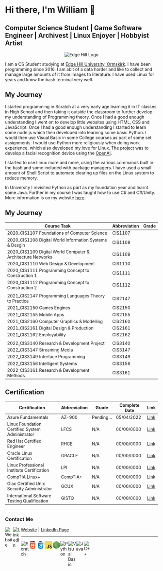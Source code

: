 Hi there, I'm William 👋
======

## Computer Science Student | Game Software Engineer | Archivest | Linux Enjoyer | Hobbyist Artist  
<center><img alt="Edge Hill Logo" width="52px" src="https://dentonarnold-ehu.netlify.app/images/ehu-logo.png"/></center>

I am a CS Student studying at [Edge Hill University, Ormskirk](https://www.edgehill.ac.uk/).
I have been programming since 2016. I am abit of a data horder and like to collect and manage large amounts of it from images to literature. I have used Linux for years and know the bash terminal very well.

## My Journey
I started programming in Scratch at a very early age learning it in IT classes in High School and then taking it outside the classroom to further develop my understanding of Programming theory. Once I had a good enough understanding I went on to develop little websites using HTML, CSS and JavaScript. Once I had a good enough understanding I started to learn some node.js which then developed into learning some basic Python. I would then use Visual Basic in some College courses as part of some set assignments. I would use Python more religiously when doing work experience, which also developed my love for Linux. The project was to develop a facial recognition device using the [OpenAI](https://github.com/opencv/opencv).  

I started to use Linux more and more, using the various commands built in the bash and some included with package managers. I have used a small amount of Shell Script to automate clearing up files on the Linux system to reduce memory.  

In University I revisited Python as part as my foundation year and learnt some Java. Further in my course I was taught how to use C# and C#/Unity. More information is on my website [here]().

## My Journey
| Course Task                                                 | Abbreviation  | Grade       |
| ----------------------------------------------------------- | ------------- | ----------- |
| 2020_CIS1107 Foundations of Computer Science                | CIS1107       |             |
| 2020_CIS1108 Digital World Information Systems & Desgin     | CIS1108       |             |
| 2020_CIS1109 Digital World Computer & Architecture Networks | CIS1109       |             |
| 2020_CIS1110 Web Design & Development                       | CIS1110       |             |
| 2020_CIS1111 Programming Concept to Construction 1          | CIS1111       |             |
| 2020_CIS1112 Programming Concept to Construction 2          | CIS1112       |             |
|                                                             |               |             |
| 2021_CIS2147 Programming Languages Theory to Practice       | CIS2147       |             |
| 2021_CIS2150 Games Engines                                  | CIS2150       |             |
| 2021_CIS2155 Mobile Apps                                    | CIS2155       |             |
| 2021_CIS2160 Computer Graphics & Modelling                  | CIS2160       |             |
| 2021_CIS2161 Digital Design & Production                    | CIS2161       |             |
| 2021_CIS2162 Employability                                  | CIS2162       |             |
|                                                             |               |             |
| 2022_CIS3140 Research & Development Project                 | CIS3140       |             |
| 2022_CIS3147 Streaming Media                                | CIS3147       |             |
| 2022_CIS3149 Interface Programming                          | CIS3149       |             |
| 2022_CIS3156 Intelligent Systems                            | CIS3156       |             |
| 2022_CIS3161 Research & Development Methods                 | CIS3161       |             |

## Certification
| Certification                                   | Abbreviation  | Grade       | Complete Date | Link  |
| ----------------------------------------------- | ------------- | ----------- | ------------- | ----- |
| Azure Fundamentals                              | AZ-900        | Pending...  | 05/04/2022    | [Link](https://docs.microsoft.com/en-us/learn/certifications/azure-fundamentals/) |
| Linux Foundation Certified System Administrator | LFCS          | N/A         | 00/00/0000    | [Link]() |
| Red Hat Certified Engineer                      | RHCE          | N/A         | 00/00/0000    | [Link]() |
| Oracle Linux Certification                      | ORACLE        | N/A         | 00/00/0000    | [Link]() |
| Linux Professional Institute Certification      | LPI           | N/A         | 00/00/0000    | [Link]() |
| CompTIA Linux+                                  | CompTIA+      | N/A         | 00/00/0000    | [Link]() |
| Giac Certified Unix Security Administrator      | GCUX          | N/A         | 00/00/0000    | [Link]() |
| International Software Testing Qualification    | GISTQ         | N/A         | 00/00/0000    | [Link]() |
------
### Contact Me

<img align="left" alt="Website" width="26px" src="https://upload.wikimedia.org/wikipedia/commons/c/c4/Globe_icon.svg" /> [Website](https://www.WilliamGeo.github.io) | 
<img align="left" alt="LinkedIn" width="26px" src="https://cdn-icons-png.flaticon.com/512/174/174857.png" /> [LinkedIn Page](https://www.linkedin.com/in/williamgeo1/) 

------

<img align="left" alt="Scratch" width="26px" src="https://test.scratch-wiki.info/w/images/f/f9/Scratch_Cat.png" />
<img align="left" alt="HTML5" width="26px" src="https://raw.githubusercontent.com/github/explore/80688e429a7d4ef2fca1e82350fe8e3517d3494d/topics/html/html.png" />
<img align="left" alt="CSS3" width="26px" src="https://raw.githubusercontent.com/github/explore/80688e429a7d4ef2fca1e82350fe8e3517d3494d/topics/css/css.png" />
<img align="left" alt="JavaScript" width="26px" src="https://raw.githubusercontent.com/github/explore/80688e429a7d4ef2fca1e82350fe8e3517d3494d/topics/javascript/javascript.png" />
<img align="left" alt="Node.js" width="26px" src="https://raw.githubusercontent.com/github/explore/80688e429a7d4ef2fca1e82350fe8e3517d3494d/topics/nodejs/nodejs.png" />
<img align="left" alt="Python" width="26px" src="https://cdn3.iconfinder.com/data/icons/logos-and-brands-adobe/512/267_Python-512.png" />
<img align="left" alt="Visual Basic" width="26px" src="https://upload.wikimedia.org/wikipedia/commons/thumb/4/40/VB.NET_Logo.svg/1200px-VB.NET_Logo.svg.png" />
<img align="left" alt="Java" width="26px" src="https://img.icons8.com/color/452/java-coffee-cup-logo--v1.png" />
<img align="left" alt="C++" width="26px" src="https://user-images.githubusercontent.com/42747200/46140125-da084900-c26d-11e8-8ea7-c45ae6306309.png" />
<br>
